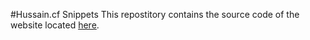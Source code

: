 #Hussain.cf Snippets
This repostitory contains the source code of the website located [here](https://uploads.hussain.cf/snippets/).